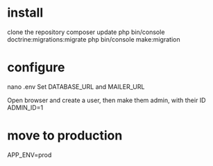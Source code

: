 # install
clone the repository
composer update
php bin/console doctrine:migrations:migrate
php bin/console make:migration

# configure

nano .env
Set DATABASE_URL and MAILER_URL

Open browser and create a user, then make them admin, with their ID
ADMIN_ID=1

# move to production
APP_ENV=prod

